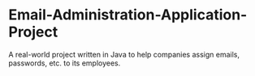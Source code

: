 # Email-Administration-Application-Project
A real-world project written in Java to help companies assign emails, passwords, etc. to its employees.
